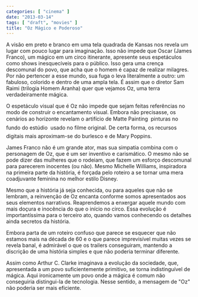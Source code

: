 ```yaml
---
categories: [ "cinema" ]
date: "2013-03-14"
tags: [ "draft", "movies" ]
title: "Oz Mágico e Poderoso"
---
```

A visão em preto e branco em uma tela quadrada de Kansas nos revela
um lugar com pouco lugar para imaginação. Isso não impede que Oscar
(James Franco), um mágico em um circo itinerante, apresente seus
espetáculos como shows inesquecíveis para o público. Isso gera uma
crença descomunal do povo, que acha que o homem é capaz de realizar
milagres. Por não pertencer a esse mundo, sua fuga o leva literalmente
a outro: um fabuloso, colorido e dentro de uma ampla tela. É assim
que o diretor Sam Raimi (trilogia Homem Aranha) quer que vejamos Oz,
uma terra verdadeiramente mágica.

O espetáculo visual que é Oz não impede que sejam feitas referências
no modo de construir o encantamento visual. Embora não precisasse,
os cenários ao horizonte revelam o artifício de Matte Painting 
pinturas no fundo do estúdio  usado no filme original. De certa forma,
os recursos digitais mais aproximam-se do burlesco e de Mary Poppins.

James Franco não é um grande ator, mas sua simpatia combina com
o personagem de Oz, que é um ser inventivo e carismático. O mesmo
não se pode dizer das mulheres que o rodeiam, que fazem um esforço
descomunal para parecerem inocentes (ou não). Mesmo Michelle Williams,
inspiradora na primeira parte da história, é forçada pelo roteiro a
se tornar uma mera coadjuvante feminina no melhor estilo Disney.

Mesmo que a história já seja conhecida, ou para aqueles que não se
lembram, a reinvenção de Oz encanta conforme somos apresentados aos
seus elementos narrativos. Reaprendemos a enxergar aquele mundo com
mais doçura e inocência do que o início no circo. Essa evolução é
importantíssima para o terceiro ato, quando vamos conhecendo os detalhes
ainda secretos da história.

Embora parta de um roteiro confuso que parece se esquecer que não estamos
mais na década de 60 e o que parece imprevisível muitas vezes se revela
banal, é admirável o que os trailers conseguiram, mantendo a discrição
de uma história simples e que não poderia terminar diferente.

Assim como Arthur C. Clarke imaginava a evolução da sociedade, que,
apresentada a um povo suficientemente primitivo, se torna indistinguível
de mágica. Aqui ironicamente um povo onde a mágica é comum não
conseguiria distingui-la de tecnologia. Nesse sentido, a mensagem de
"Oz" não poderia ser mais eficiente.

